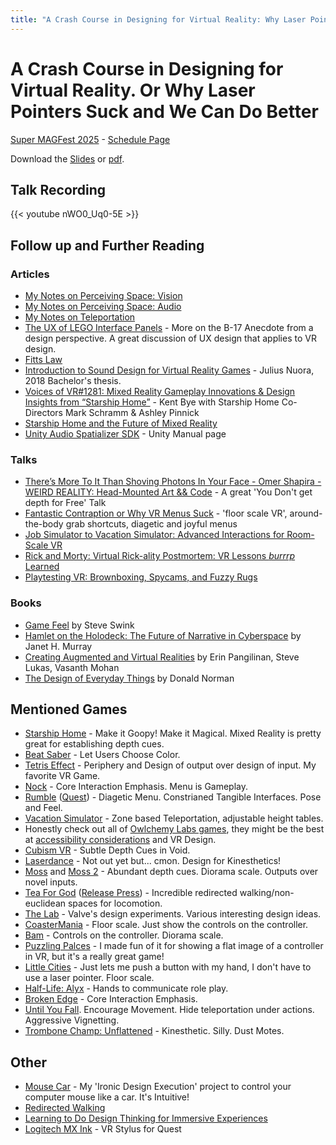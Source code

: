 ```yaml
---
title: "A Crash Course in Designing for Virtual Reality: Why Laser Pointers Suck and We Can Do Better"
---
```

# A Crash Course in Designing for Virtual Reality. Or Why Laser Pointers Suck and We Can Do Better
[Super MAGFest 2025](https://super.magfest.org/) - [Schedule Page](https://builder.guidebook.com/g/#/guides/magfest2025/schedule/sessions/30811056)

Download the [Slides](https://chathamuniversity-my.sharepoint.com/:p:/g/personal/h_dyar_chatham_edu/Ec6wTVuPUvVEmb-K8BK0i6YB5hTQzsS6WVkB629Oz4G4sw?e=adYn4j) or [pdf](./Introduction%20to%20Design%20for%20VR%20Magfest%202025.pdf).

## Talk Recording

{{< youtube nWO0_Uq0-5E >}}


## Follow up and Further Reading

### Articles
- [My Notes on Perceiving Space: Vision](https://impr.hdyar.com/notes/perceivingSpaceVision.html)
- [My Notes on Perceiving Space: Audio](https://impr.hdyar.com/notes/perceivingSpaceAcoustics.html)
- [My Notes on Teleportation](https://hunterdyar.github.io/xr-interaction-library/Notes/teleportation-notes/)
- [The UX of LEGO Interface Panels](https://interactionmagic.com/UX-LEGO-Interfaces/) - More on the B-17 Anecdote from a design perspective. A great discussion of UX design that applies to VR design. 
- [Fitts Law](https://en.wikipedia.org/wiki/Fitts%27s_law)
- [Introduction to Sound Design for Virtual Reality Games](https://www.theseus.fi/bitstream/handle/10024/142304/Nuora_Julius.pdf) - Julius Nuora, 2018 Bachelor's thesis.
- [Voices of VR#1281: Mixed Reality Gameplay Innovations & Design Insights from “Starship Home”](https://voicesofvr.com/1482-mixed-reality-gameplay-innovations-design-insights-from-starship-home-co-directors-mark-schramm-ashley-pinnick/) - Kent Bye with Starship Home Co-Directors Mark Schramm & Ashley Pinnick
- [Starship Home and the Future of Mixed Reality](https://medium.com/@doug_creature/starship-home-and-the-future-of-mixed-reality-5bda9d29a756)
- [Unity Audio Spatializer SDK](https://docs.unity3d.com/Manual/AudioSpatializerSDK.html) - Unity Manual page

### Talks
- [There’s More To It Than Shoving Photons In Your Face - Omer Shapira - WEIRD REALITY: Head-Mounted Art && Code](https://vimeo.com/228098189) - A great 'You Don't get depth for Free' Talk
- [Fantastic Contraption or Why VR Menus Suck](https://gdcvault.com/play/1023668/Menus) - 'floor scale VR', around-the-body grab shortcuts, diagetic and joyful menus
- [Job Simulator to Vacation Simulator: Advanced Interactions for Room-Scale VR](https://www.youtube.com/watch?v=q83f3sdQBBc)
- [Rick and Morty: Virtual Rick-ality Postmortem: VR Lessons *burrrp* Learned](https://www.youtube.com/watch?v=7aqIbeQQL8c)
- [Playtesting VR: Brownboxing, Spycams, and Fuzzy Rugs](https://gdcvault.com/play/1025212/Playtesting-VR-Brownboxing-Spycams-and)

### Books
- [Game Feel](http://www.game-feel.com/) by Steve Swink
- [Hamlet on the Holodeck: The Future of Narrative in Cyberspace](https://mitpress.mit.edu/9780262631877/hamlet-on-the-holodeck/) by Janet H. Murray
- [Creating Augmented and Virtual Realities](https://www.oreilly.com/library/view/creating-augmented-and/9781492044185/) by Erin Pangilinan, Steve Lukas, Vasanth Mohan
- [The Design of Everyday Things](https://www.nngroup.com/books/design-everyday-things-revised/) by Donald Norman

## Mentioned Games
- [Starship Home](https://www.creature.page/starship-home) - Make it Goopy! Make it Magical. Mixed Reality is pretty great for establishing depth cues.
- [Beat Saber](https://www.beatsaber.com/) - Let Users Choose Color.
- [Tetris Effect](https://en.wikipedia.org/wiki/Tetris_Effect) - Periphery and Design of output over design of input. My favorite VR Game.
- [Nock](https://nock.game/) - Core Interaction Emphasis. Menu is Gameplay.
- [Rumble](https://store.steampowered.com/app/890550/RUMBLE/) ([Quest](https://www.meta.com/experiences/pcvr/rumble/2083635558323899/)) - Diagetic Menu. Constrianed Tangible Interfaces. Pose and Feel.
- [Vacation Simulator](https://vacationsimulatorgame.com/) - Zone based Teleportation, adjustable height tables.
- Honestly check out all of [Owlchemy Labs games](https://owlchemylabs.com/games), they might be the best at [accessibility considerations](https://owlchemylabs.com/blog/how-we-incorporate-accessibility-in-development) and VR Design.
- [Cubism VR](https://www.cubism-vr.com/) - Subtle Depth Cues in Void.
- [Laserdance](https://www.youtube.com/watch?v=0UowL5cjhaI) - Not out yet but... cmon. Design for Kinesthetics!
- [Moss](https://www.polyarcgames.com/games/moss) and [Moss 2](https://www.polyarcgames.com/) - Abundant depth cues. Diorama scale. Outputs over novel inputs.
- [Tea For God](https://void-room.itch.io/tea-for-god) ([Release Press](https://www.uploadvr.com/tea-for-god-full-release/)) - Incredible redirected walking/non-euclidean spaces for locomotion. 
- [The Lab](https://store.steampowered.com/app/450390/The_Lab/) - Valve's design experiments. Various interesting design ideas.
- [CoasterMania](https://www.coastermaniavr.com/) - Floor scale. Just show the controls on the controller.
- [Bam](https://i-illusions.com/games/bam) - Controls on the controller. Diorama scale.
- [Puzzling Palces](https://puzzlingplaces.ghost.io/) - I made fun of it for showing a flat image of a controller in VR, but it's a really great game!
- [Little Cities](https://www.meta.com/experiences/little-cities/4988470131168299/) - Just lets me push a button with my hand, I don't have to use a laser pointer. Floor scale.
- [Half-Life: Alyx](https://www.half-life.com/en/alyx) - Hands to communicate role play.
- [Broken Edge](https://fasttravelgames.com/games/brokenedge) - Core Interaction Emphasis.
- [Until You Fall](https://untilyoufall.schellgames.com/). Encourage Movement. Hide teleportation under actions. Aggressive Vignetting.
- [Trombone Champ: Unflattened](https://www.meta.com/experiences/trombone-champ-unflattened/25085547287757633/) - Kinesthetic. Silly. Dust Motes.

## Other
- [Mouse Car](https://hdyar.com/blog/posts/mouse-car/) - My 'Ironic Design Execution' project to control your computer mouse like a car. It's Intuitive!
- [Redirected Walking](https://en.wikipedia.org/wiki/Redirected_walking)
- [Learning to Do Design Thinking for Immersive Experiences](https://www.gdcvault.com/play/1025597/Learning-to-Do-Design-Thinking)
- [Logitech MX Ink](https://www.logitech.com/en-us/products/vr/mx-ink.html) - VR Stylus for Quest
